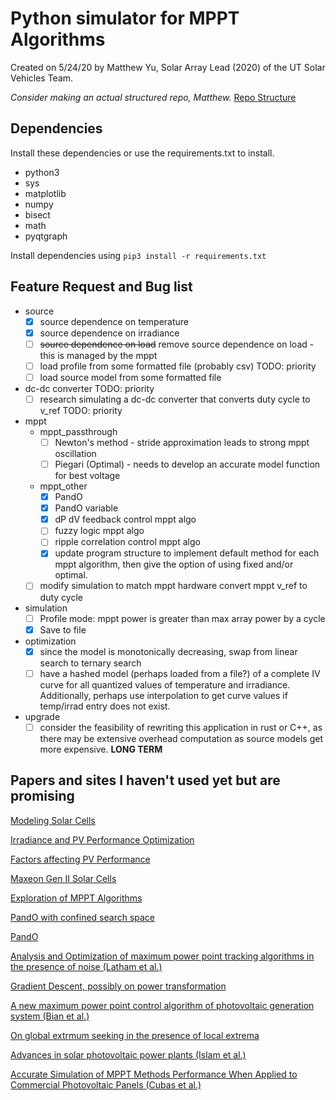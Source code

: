 # Python simulator for MPPT Algorithms

Created on 5/24/20 by Matthew Yu, Solar Array Lead (2020) of the UT Solar Vehicles Team.

*Consider making an actual structured repo, Matthew.*
[Repo Structure](https://docs.python-guide.org/writing/structure/)

## Dependencies

Install these dependencies or use the requirements.txt to install.
* python3
* sys
* matplotlib
* numpy
* bisect
* math
* pyqtgraph

Install dependencies using `pip3 install -r requirements.txt`

## Feature Request and Bug list
* source
  * [x] source dependence on temperature
  * [x] source dependence on irradiance
  * [ ] <del>source dependence on load</del> remove source dependence on load - this is managed by the mppt
  * [ ] load profile from some formatted file (probably csv) TODO: priority
  * [ ] load source model from some formatted file
* dc-dc converter TODO: priority
  * [ ] research simulating a dc-dc converter that converts duty cycle to v_ref TODO: priority
* mppt
  * mppt_passthrough
    * [ ] Newton's method - stride approximation leads to strong mppt oscillation
    * [ ] Piegari (Optimal) - needs to develop an accurate model function for best voltage
  * mppt_other
    * [x] PandO
    * [x] PandO variable
    * [x] dP dV feedback control mppt algo
    * [ ] fuzzy logic mppt algo
    * [ ] ripple correlation control mppt algo
    * [x] update program structure to implement default method for each mppt algorithm, then give the option of using fixed and/or optimal.
  * [ ] modify simulation to match mppt hardware convert mppt v_ref to duty cycle
* simulation
  * [ ] Profile mode: mppt power is greater than max array power by a cycle
  * [x] Save to file
* optimization
  * [x] since the model is monotonically decreasing, swap from linear search to ternary search
  * [ ] have a hashed model (perhaps loaded from a file?) of a complete IV curve for all quantized values of temperature and irradiance. Additionally, perhaps use interpolation to get curve values if temp/irrad entry does not exist.
* upgrade
  * [ ] consider the feasibility of rewriting this application in rust or C++, as there may be extensive overhead computation as source models get more expensive. **LONG TERM**

## Papers and sites I haven't used yet but are promising

[Modeling Solar Cells](https://sites.google.com/site/banuphotovoltaic/pv/pv-arrays)

[Irradiance and PV Performance Optimization](e-education.psu.edu/ae868/node/877)

[Factors affecting PV Performance](file:///home/matthew/Downloads/FactorsAffectingPVperformance.pdf)

[Maxeon Gen II Solar Cells](file:///home/matthew/Documents/Uni/UTSVT/sp-gen3-solar-cell-ds-en-a4-160-507816f.pdf)

[Exploration of MPPT Algorithms](https://web.wpi.edu/Pubs/E-project/Available/E-project-030617-131157/unrestricted/AN_EXPLORATION_OF_MAXIMUM_POWER_POINT_TRACKING_ALGORITHMS.pdf)

[PandO with confined search space](https://www.sciencedirect.com/science/article/pii/S101836391730380X)

[PandO](http://www.actapress.com/Abstract.aspx?paperId=23133)

[Analysis and Optimization of maximum power point tracking algorithms in the presence of noise (Latham et al.)](https://cpb-us-e1.wpmucdn.com/sites.dartmouth.edu/dist/f/1307/files/2017/06/Analysis-and-Optimization-of-Maximum-Power-Point-Tracking-Algorithms-in-the-Presence-of-Noise-qc3ej8.pdf)

[Gradient Descent, possibly on power transformation](https://www.cs.cornell.edu/courses/cs4780/2018fa/lectures/lecturenote07.html)

[A new maximum power point control algorithm of photovoltaic generation system (Bian et al.)](https://www.tandfonline.com/doi/full/10.1080/21642583.2018.1558419)

[On global extrmum seeking in the presence of local extrema](https://www-sciencedirect-com.ezproxy.lib.utexas.edu/science/article/pii/S0005109808004147)

[Advances in solar photovoltaic power plants (Islam et al.)](https://books.google.com/books?id=nPh6DAAAQBAJ&pg=PA91&lpg=PA91&dq=discrete+newton+method+mppt&source=bl&ots=qXRTL0UCqg&sig=ACfU3U2qzhM4SR83wCpQYoiPg1QgVhoQ-g&hl=en&sa=X&ved=2ahUKEwjjt6W69dnpAhUJa80KHVs1ACkQ6AEwB3oECAwQAQ#v=onepage&q=discrete%20newton%20method%20mppt&f=false)

[Accurate Simulation of MPPT Methods Performance When Applied to Commercial Photovoltaic Panels (Cubas et al.)](https://www.hindawi.com/journals/tswj/2015/914212/)